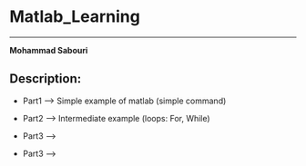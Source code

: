 # Matlab_Learning
__________________________________
**Mohammad Sabouri**

Description: 
----------------------------------
 * Part1 --> Simple example of matlab (simple command)
 
 * Part2 --> Intermediate example (loops: For, While)
 
 * Part3 -->

 * Part3 -->
